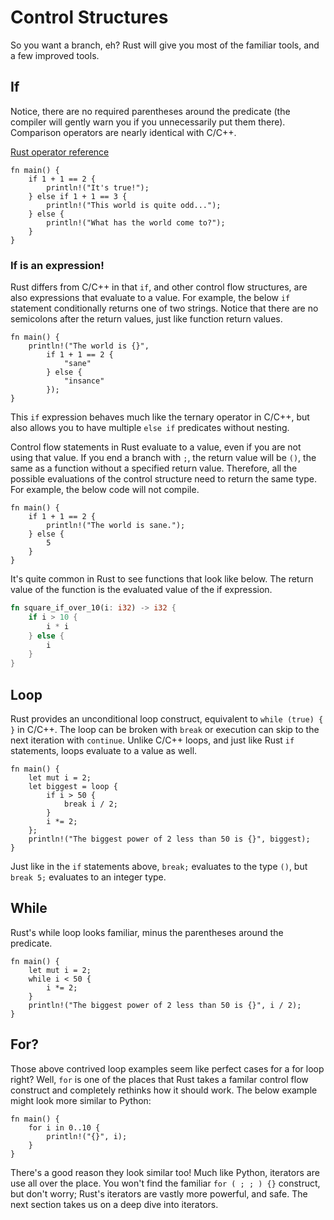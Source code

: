 # Control Structures
So you want a branch, eh? Rust will give you most of the familiar tools, and a few improved tools.

## If
Notice, there are no required parentheses around the predicate (the compiler will gently warn you if you unnecessarily put them there). Comparison operators are nearly identical with C/C++.

[Rust operator reference](https://doc.rust-lang.org/book/appendix-02-operators.html)

```rust,editable
fn main() {
    if 1 + 1 == 2 {
        println!("It's true!");
    } else if 1 + 1 == 3 {
        println!("This world is quite odd...");
    } else {
        println!("What has the world come to?");
    }
}
```

### If is an expression!
Rust differs from C/C++ in that `if`, and other control flow structures, are also expressions that evaluate to a value. For example, the below `if` statement conditionally returns one of two strings. Notice that there are no semicolons after the return values, just like function return values.
```rust,editable
fn main() {
    println!("The world is {}",
        if 1 + 1 == 2 {
            "sane"
        } else {
            "insance"
        });
}
```

This `if` expression behaves much like the ternary operator in C/C++, but also allows you to have multiple `else if` predicates without nesting.

Control flow statements in Rust evaluate to a value, even if you are not using that value. If you end a branch with `;`, the return value will be `()`, the same as a function without a specified return value. Therefore, all the possible evaluations of the control structure need to return the same type. For example, the below code will not compile.

```rust,editable,ignore
fn main() {
    if 1 + 1 == 2 {
        println!("The world is sane.");
    } else {
        5
    }
}
```

It's quite common in Rust to see functions that look like below. The return value of the function is the evaluated value of the if expression.

```rust
fn square_if_over_10(i: i32) -> i32 {
    if i > 10 {
        i * i
    } else {
        i
    }
}
```

## Loop
Rust provides an unconditional loop construct, equivalent to `while (true) { }` in C/C++. The loop can be broken with `break` or execution can skip to the next iteration with `continue`. Unlike C/C++ loops, and just like Rust `if` statements, loops evaluate to a value as well.

```rust,editable
fn main() {
    let mut i = 2;
    let biggest = loop {
        if i > 50 {
            break i / 2;
        }
        i *= 2;
    };
    println!("The biggest power of 2 less than 50 is {}", biggest);
}
```

Just like in the `if` statements above, `break;` evaluates to the type `()`, but `break 5;` evaluates to an integer type.

## While
Rust's while loop looks familiar, minus the parentheses around the predicate.

```rust,editable
fn main() {
    let mut i = 2;
    while i < 50 {
        i *= 2;
    }
    println!("The biggest power of 2 less than 50 is {}", i / 2);
}
```

## For?
Those above contrived loop examples seem like perfect cases for a for loop right? Well, `for` is one of the places that Rust takes a familar control flow construct and completely rethinks how it should work. The below example might look more similar to Python:

```rust,editable
fn main() {
    for i in 0..10 {
        println!("{}", i);
    }
}
```

There's a good reason they look similar too! Much like Python, iterators are use all over the place. You won't find the familiar `for ( ; ; ) {}` construct, but don't worry; Rust's iterators are vastly more powerful, and safe. The next section takes us on a deep dive into iterators.